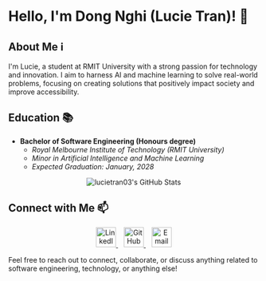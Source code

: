 # Hello, I'm Dong Nghi (Lucie Tran)! 👋

## About Me ℹ️

I'm Lucie, a student at RMIT University with a strong passion for technology and innovation. I aim to harness AI and machine learning to solve real-world problems, focusing on creating solutions that positively impact society and improve accessibility.

## Education 📚

- **Bachelor of Software Engineering (Honours degree)**
  - _Royal Melbourne Institute of Technology (RMIT University)_
  - _Minor in Artificial Intelligence and Machine Learning_
  - _Expected Graduation: January, 2028_

<!-- ## Projects 🛠️

Here are some of the projects I've worked on:

- **[SkyNext](https://github.com/KCBF/NASA_skynext)**

  - Role: Product Designer & Software Engineer
  - Description: Interactive Orrery Solar System with storytelling from The Little Prince
  - Technologies Used:
    <p align="center">
      <a href="https://skillicons.dev">
        <img src="https://skillicons.dev/icons?i=c#" />
      </a>
    </p>
    

## Machine Learning 🤖

- **[Kaggle Housing Price Prediction Competition](https://github.com/vutrongnhannguyen/HousePredictionSystem)** [Mar 2025]
  - Description: EDA and Model Development Practice for Kaggle competition - **Top 2.86%**
  - Technologies Used: Python

## Others 👩🏻‍🎓

- **[BuZzNet - Social Media Platform](https://github.com/lluciiiia/COSC2769_Full_Stack_Development_Group_Assignment.git)** [Sep 2024]
  - Description: COSC2769 Full Stack Development - Group Assignment
  - Technologies Used: Vite React, Redux, Typescript, Node.js, MongoDB


## Skills 💻

<p align="center">
  <a href="https://skillicons.dev">
    <img src="https://skillicons.dev/icons?i=git,gitlab,vscode,docker,c,cpp,java,python,javascript,typescript,html,css,react,nodejs,expressjs,nextjs,mysql,mongodb,postgresql,rabbitmq,firebase,bash,linux,aws,googlecloud,spring,ai,supabase" />
  </a>
</p> -->
<div align="center"><img src="https://github-readme-stats.vercel.app/api/top-langs/?username=lucietran03&show_icons=true&hide_border=true&layout=compact" alt="lucietran03's GitHub Stats" /></div>

## Connect with Me 📫

<p align="center">
    <a href="https://www.linkedin.com/in/dong-nghi/" target="_blank">
        <img src="https://skillicons.dev/icons?i=linkedin" width="40px" alt="LinkedIn" />
    </a>
    &nbsp;&nbsp;
    <a href="https://github.com/lucietran03" target="_blank">
        <img src="https://skillicons.dev/icons?i=github" width="40px" alt="GitHub" />
    </a>
    &nbsp;&nbsp;
    <a href="mailto:trandongnghi05@gmail.com" target="_blank">
        <img src="https://img.icons8.com/fluency/48/000000/email.png" width="40px" alt="Email" />
    </a>
</p>

Feel free to reach out to connect, collaborate, or discuss anything related to software engineering, technology, or anything else!
